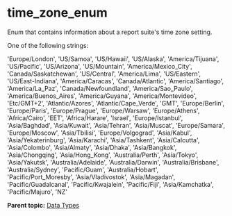 # time\_zone\_enum

Enum that contains information about a report suite's time zone setting.

One of the following strings:

'Europe/London', 'US/Samoa', 'US/Hawaii', 'US/Alaska', 'America/Tijuana', 'US/Pacific', 'US/Arizona', 'US/Mountain', 'America/Mexico\_City', 'Canada/Saskatchewan', 'US/Central', 'America/Lima', 'US/Eastern', 'US/East-Indiana', 'America/Caracas', 'Canada/Atlantic', 'America/Santiago', 'America/La\_Paz', 'Canada/Newfoundland', 'America/Sao\_Paulo', 'America/Buenos\_Aires', 'America/Guyana', 'America/Montevideo', 'Etc/GMT+2', 'Atlantic/Azores', 'Atlantic/Cape\_Verde', 'GMT', 'Europe/Berlin', 'Europe/Paris', 'Europe/Prague', 'Europe/Warsaw', 'Europe/Athens', 'Africa/Cairo', 'EET', 'Africa/Harare', 'Israel', 'Europe/Istanbul', 'Asia/Baghdad', 'Asia/Kuwait', 'Asia/Tehran', 'Asia/Muscat', 'Europe/Samara', 'Europe/Moscow', 'Asia/Tbilisi', 'Europe/Volgograd', 'Asia/Kabul', 'Asia/Yekaterinburg', 'Asia/Karachi', 'Asia/Tashkent', 'Asia/Calcutta', 'Asia/Colombo', 'Asia/Almaty', 'Asia/Dhaka', 'Asia/Bangkok', 'Asia/Chongqing', 'Asia/Hong\_Kong', 'Australia/Perth', 'Asia/Tokyo', 'Asia/Yakutsk', 'Australia/Adelaide', 'Australia/Darwin', 'Australia/Brisbane', 'Australia/Sydney', 'Pacific/Guam', 'Australia/Hobart', 'Pacific/Port\_Moresby', 'Asia/Vladivostok', 'Asia/Magadan', 'Pacific/Guadalcanal', 'Pacific/Kwajalein', 'Pacific/Fiji', 'Asia/Kamchatka', 'Pacific/Majuro', 'NZ'

**Parent topic:** [Data Types](../data_types/c_datatypes.md)

